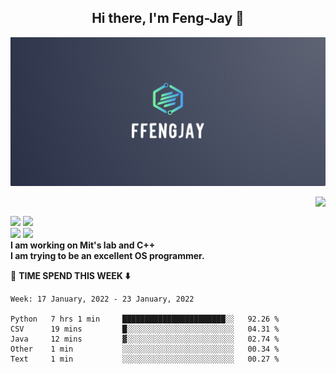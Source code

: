 <h2 align="center"> Hi there, I'm Feng-Jay 👋 </h2>  

![](https://github.com/Feng-Jay/DataStruct/blob/master/Image/1.png)  

<img align="right" src="https://github-readme-stats.vercel.app/api?username=Feng-Jay&show_icons=true&icon_color=CE1D2D&text_color=718096&bg_color=ffffff&hide_title=true" />


&emsp;

![](https://visitor-badge.glitch.me/badge?page_id=Feng-Jay.readme)
![](https://img.shields.io/badge/Concentrate-Cpp-blue)  
![](https://img.shields.io/badge/Rust-primer-orange)
![](https://img.shields.io/badge/Target-OS-9cf)  
**I am working on Mit's lab and C++**  
**I am trying to be an excellent OS programmer.**  


📘 **TIME SPEND THIS WEEK ⬇️**
<!--START_SECTION:waka-->
```text
Week: 17 January, 2022 - 23 January, 2022

Python   7 hrs 1 min     ███████████████████████░░   92.26 % 
CSV      19 mins         █░░░░░░░░░░░░░░░░░░░░░░░░   04.31 % 
Java     12 mins         ▓░░░░░░░░░░░░░░░░░░░░░░░░   02.74 % 
Other    1 min           ░░░░░░░░░░░░░░░░░░░░░░░░░   00.34 % 
Text     1 min           ░░░░░░░░░░░░░░░░░░░░░░░░░   00.27 % 
```
<!--END_SECTION:waka-->
